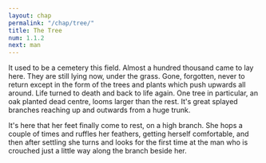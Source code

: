 ```yaml
---
layout: chap
permalink: "/chap/tree/"
title: The Tree
num: 1.1.2
next: man
---
```


It used to be a cemetery this field. Almost a hundred thousand came to lay here. They are still lying now, under the grass. Gone, forgotten, never to return except in the form of the trees and plants which push upwards all around. Life turned to death and back to life again. One tree in particular, an oak planted dead centre, looms larger than the rest. It's great splayed branches reaching up and outwards from a huge trunk.

It's here that her feet finally come to rest, on a high branch. She hops a couple of times and ruffles her feathers, getting herself comfortable, and then after settling she turns and looks for the first time at the man who is crouched just a little way along the branch beside her.
